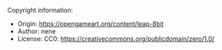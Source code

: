 Copyright information:

-   Origin: <https://opengameart.org/content/leap-8bit>
-   Author: nene
-   License: CC0: <https://creativecommons.org/publicdomain/zero/1.0/>
